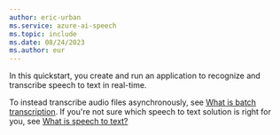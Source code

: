 ```yaml
---
author: eric-urban
ms.service: azure-ai-speech
ms.topic: include
ms.date: 08/24/2023
ms.author: eur
---
```


In this quickstart, you create and run an application to recognize and transcribe speech to text in real-time. 

To instead transcribe audio files asynchronously, see [What is batch transcription](~/articles/ai-services/speech-service/batch-transcription.md). If you're not sure which speech to text solution is right for you, see [What is speech to text?](~/articles/ai-services/speech-service/speech-to-text.md)

